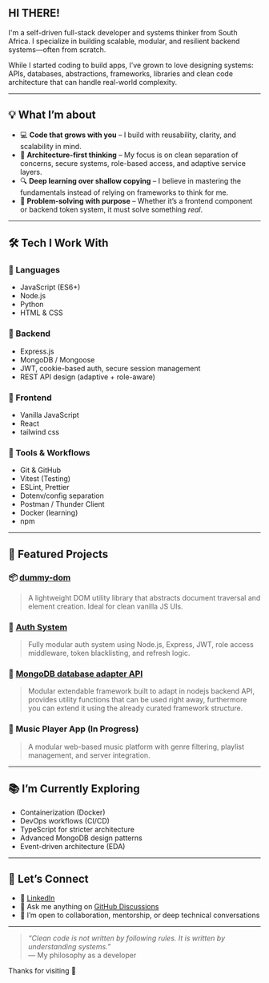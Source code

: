 ##  HI THERE!

I'm a self-driven full-stack developer and systems thinker from South Africa. I specialize in building scalable, modular, and resilient backend systems—often from scratch.

While I started coding to build apps, I’ve grown to love designing systems: APIs, databases, abstractions, frameworks, libraries and clean code architecture that can handle real-world complexity.

---

## 💡 What I’m about

- 💻 **Code that grows with you** – I build with reusability, clarity, and scalability in mind.
- 🧠 **Architecture-first thinking** – My focus is on clean separation of concerns, secure systems, role-based access, and adaptive service layers.
- 🔍 **Deep learning over shallow copying** – I believe in mastering the fundamentals instead of relying on frameworks to think for me.
- 🎯 **Problem-solving with purpose** – Whether it’s a frontend component or backend token system, it must solve something *real*.

---

## 🛠 Tech I Work With

### 🔹 Languages
- JavaScript (ES6+)
- Node.js
- Python
- HTML & CSS

### 🔹 Backend
- Express.js
- MongoDB / Mongoose
- JWT, cookie-based auth, secure session management
- REST API design (adaptive + role-aware)

### 🔹 Frontend
- Vanilla JavaScript
- React
- tailwind css

### 🔹 Tools & Workflows
- Git & GitHub
- Vitest (Testing)
- ESLint, Prettier
- Dotenv/config separation
- Postman / Thunder Client
- Docker (learning)
- npm

---

## 🚀 Featured Projects

### 📦 [dummy-dom](https://github.com/mpho-shabalala/dummy-dom)
> A lightweight DOM utility library that abstracts document traversal and element creation. Ideal for clean vanilla JS UIs.

### 🔐 [Auth System](https://github.com/mpho-shabalala/standalone-jwt-authentication)
> Fully modular auth system using Node.js, Express, JWT, role access middleware, token blacklisting, and refresh logic.

### 🔌 [MongoDB database adapter API](https://github.com/mpho-shabalala/standalone-mongodb-adapter)
> Modular extendable framework built to adapt in nodejs backend API, provides utility functions that can be used right away, furthermore you can extend it using the already curated framework structure.

### 🎵 Music Player App (In Progress)
> A modular web-based music platform with genre filtering, playlist management, and server integration.

---

## 📚 I’m Currently Exploring

- Containerization (Docker)
- DevOps workflows (CI/CD)
- TypeScript for stricter architecture
- Advanced MongoDB design patterns
- Event-driven architecture (EDA)

---

## 🤝 Let’s Connect

- 💼 [LinkedIn](https://www.linkedin.com/in/mpho-shabalala)
- 💬 Ask me anything on [GitHub Discussions](https://github.com/mpho-shabalala)
- 🧠 I’m open to collaboration, mentorship, or deep technical conversations

---

> _“Clean code is not written by following rules. It is written by understanding systems.”_  
> — My philosophy as a developer

Thanks for visiting 🙌

